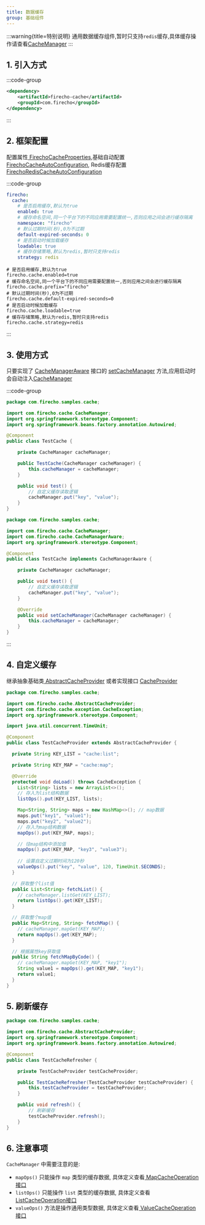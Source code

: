 ```yaml
---
title: 数据缓存
group: 基础组件
---
```


:::warning{title=特别说明}
通用数据缓存组件,暂时只支持`redis`缓存,具体缓存操作请查看<a href="/api/references/firecho/latest/com/firecho/cache/CacheManager.html" target="_blank">CacheManager</a>
:::

## 1. 引入方式

:::code-group

```xml [pom.xml]
<dependency>
    <artifactId>firecho-cache</artifactId>
    <groupId>com.firecho</groupId>
</dependency>
```

:::

## 2. 框架配置

配置属性<a href="/api/references/firecho/latest/com/firecho/boot/properties/cache/FirechoCacheProperties.html" target="_blank">
FirechoCacheProperties</a>,基础自动配置
<a href="/api/references/firecho/latest/com/firecho/boot/autoconfigure/cache/FirechoCacheAutoConfiguration.html" target="_blank">
FirechoCacheAutoConfiguration</a>,
Redis缓存配置<a href="/api/references/firecho/latest/com/firecho/boot/autoconfigure/cache/FirechoRedisCacheAutoConfiguration.html" target="_blank">
FirechoRedisCacheAutoConfiguration</a>

:::code-group

```yaml [Yaml]
firecho:
  cache:
    # 是否启用缓存,默认为true
    enabled: true
    # 缓存命名空间,同一个平台下的不同应用需要配置统一,否则应用之间会进行缓存隔离
    namespace: "firecho"
    # 默认过期时间(秒),0为不过期
    default-expired-seconds: 0
    # 是否启动时候加载缓存
    loadable: true
    # 缓存存储策略,默认为redis,暂时只支持redis
    strategy: redis
```

```properties [Properties]
# 是否启用缓存,默认为true
firecho.cache.enabled=true
# 缓存命名空间,同一个平台下的不同应用需要配置统一,否则应用之间会进行缓存隔离
firecho.cache.prefix="firecho"
# 默认过期时间(秒),0为不过期
firecho.cache.default-expired-seconds=0
# 是否启动时候加载缓存
firecho.cache.loadable=true
# 缓存存储策略,默认为redis,暂时只支持redis
firecho.cache.strategy=redis
```

:::

## 3. 使用方式

只要实现了 <a href="/api/references/firecho/latest/com/firecho/cache/CacheManagerAware.html" target="_blank">CacheManagerAware</a>
接口的 <a href="/api/references/firecho/latest/com/firecho/cache/CacheManagerAware.html#setCacheManager(com.firecho.cache.CacheManager)" target="_blank">setCacheManager</a>
方法,应用启动时会自动注入<a href="/api/references/firecho/latest/com/firecho/cache/CacheManager.html" target="_blank">CacheManager</a>


:::code-group

```java [自动注入]
package com.firecho.samples.cache;

import com.firecho.cache.CacheManager;
import org.springframework.stereotype.Component;
import org.springframework.beans.factory.annotation.Autowired;

@Component
public class TestCache {

    private CacheManager cacheManager;

    public TestCache(CacheManager cacheManager) {
        this.cacheManager = cacheManager;
    }

    public void test() {
        // 自定义缓存读取逻辑
        cacheManager.put("key", "value");
    }
}
```

```java [接口注入]
package com.firecho.samples.cache;

import com.firecho.cache.CacheManager;
import com.firecho.cache.CacheManagerAware;
import org.springframework.stereotype.Component;

@Component
public class TestCache implements CacheManagerAware {

    private CacheManager cacheManager;

    public void test() {
        // 自定义缓存读取逻辑
        cacheManager.put("key", "value");
    }

    @Override
    public void setCacheManager(CacheManager cacheManager) {
        this.cacheManager = cacheManager;
    }
}
```
:::

## 4. 自定义缓存

继承抽象基础类<a href="/api/references/firecho/latest/com/firecho/cache/AbstractCacheProvider.html" target="_blank">
AbstractCacheProvider</a>
或者实现接口 <a href="/api/references/firecho/latest/com/firecho/cache/CacheProvider.html" target="_blank">
CacheProvider</a>

```java
package com.firecho.samples.cache;

import com.firecho.cache.AbstractCacheProvider;
import com.firecho.cache.exception.CacheException;
import org.springframework.stereotype.Component;

import java.util.concurrent.TimeUnit;

@Component
public class TestCacheProvider extends AbstractCacheProvider {

  private String KEY_LIST = "cache:list";

  private String KEY_MAP = "cache:map";

  @Override
  protected void doLoad() throws CacheException {
    List<String> lists = new ArrayList<>();
    // 存入为list结构数据
    listOps().put(KEY_LIST, lists); 

    Map<String, String> maps = new HashMap<>(); // map数据
    maps.put("key1", "value1");
    maps.put("key2", "value2");
    // 存入为map结构数据
    mapOps().put(KEY_MAP, maps); 

    // 往map结构中添加值
    mapOps().put(KEY_MAP, "key3", "value3"); 
    
    // 设置自定义过期时间为120秒
    valueOps().put("key", "value", 120, TimeUnit.SECONDS);
  }

  // 获取整个list值
  public List<String> fetchList() {
    // cacheManager.listGet(KEY_LIST);
    return listOps().get(KEY_LIST);
  }

  // 获取整个map值
  public Map<String, String> fetchMap() {
    // cacheManager.mapGet(KEY_MAP); 
    return mapOps().get(KEY_MAP);
  }

  // 根据属性key获取值
  public String fetchMapByCode() {
    // cacheManager.mapGet(KEY_MAP, "key1");
    String value1 = mapOps().get(KEY_MAP, "key1");
    return value1;
  }
}
```

## 5. 刷新缓存

```java
package com.firecho.samples.cache;

import com.firecho.cache.AbstractCacheProvider;
import org.springframework.stereotype.Component;
import org.springframework.beans.factory.annotation.Autowired;

@Component
public class TestCacheRefresher {

    private TestCacheProvider testCacheProvider;

    public TestCacheRefresher(TestCacheProvider testCacheProvider) {
        this.testCacheProvider = testCacheProvider;
    }

    public void refresh() {
        // 刷新缓存
        testCacheProvider.refresh();
    }
}
```

## 6. 注意事项

`CacheManager` 中需要注意的是:

* `mapOps()` 只能操作 `map` 类型的缓存数据,
  具体定义查看<a href="/api/references/firecho/latest/com/firecho/cache/MapCacheOperation.html" target="_blank">
  MapCacheOperation接口</a>
* `listOps()` 只能操作 `list` 类型的缓存数据,
  具体定义查看<a href="/api/references/firecho/latest/com/firecho/cache/ListCacheOperation.html" target="_blank">
  ListCacheOperation接口</a>
* `valueOps()` 方法是操作通用类型数据,
  具体定义查看<a href="/api/references/firecho/latest/com/firecho/cache/ValueCacheOperation.html" target="_blank">
  ValueCacheOperation接口</a>